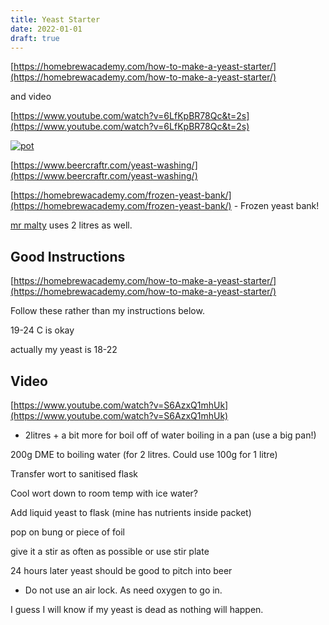 ```yaml
---
title: Yeast Starter 
date: 2022-01-01
draft: true 
---
```



[https://homebrewacademy.com/how-to-make-a-yeast-starter/](https://homebrewacademy.com/how-to-make-a-yeast-starter/)

and video

[https://www.youtube.com/watch?v=6LfKpBR78Qc&t=2s](https://www.youtube.com/watch?v=6LfKpBR78Qc&t=2s)

[![pot](/images/2021-12-30/wyeast.jpg "pot")](/images/2021-12-30/wyeast.jpg)



[https://www.beercraftr.com/yeast-washing/](https://www.beercraftr.com/yeast-washing/)



[https://homebrewacademy.com/frozen-yeast-bank/](https://homebrewacademy.com/frozen-yeast-bank/) - Frozen yeast bank!


[mr malty](http://www.mrmalty.com/pitching.php) uses 2 litres as well.

## Good Instructions

[https://homebrewacademy.com/how-to-make-a-yeast-starter/](https://homebrewacademy.com/how-to-make-a-yeast-starter/)

Follow these rather than my instructions below.

19-24 C is okay

actually my yeast is 18-22



## Video

[https://www.youtube.com/watch?v=S6AzxQ1mhUk](https://www.youtube.com/watch?v=S6AzxQ1mhUk)

- 2litres + a bit more for boil off of water boiling in a pan (use a big pan!)

200g DME to boiling water (for 2 litres. Could use 100g for 1 litre)

Transfer wort to sanitised flask

Cool wort down to room temp with ice water?

Add liquid yeast to flask (mine has nutrients inside packet)

pop on bung or piece of foil

give it a stir as often as possible or use stir plate 

24 hours later yeast should be good to pitch into beer


- Do not use an air lock. As need oxygen to go in.

I guess I will know if my yeast is dead as nothing will happen.